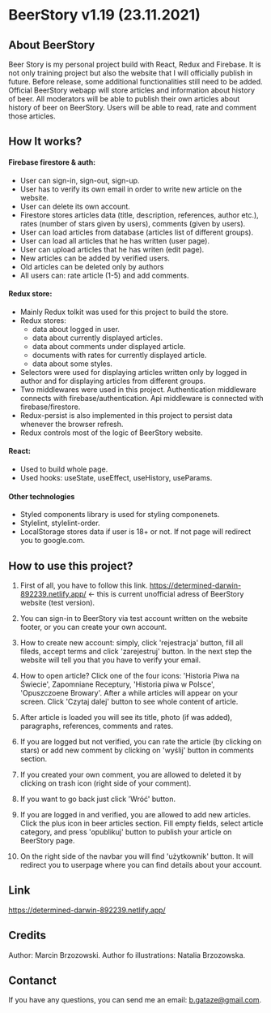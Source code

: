 # BeerStory v1.19 (23.11.2021)

## About BeerStory

Beer Story is my personal project build with React, Redux and Firebase. It is not only training project but also the website that I will officially publish in future. 
Before release, some additional functionalities still need to be added. Official BeerStory webapp will store articles and information about history of beer.
All moderators will be able to publish their own articles about history of beer on BeerStory. Users will be able to read, rate and comment those articles. 

## How It works?

#### Firebase firestore & auth:
- User can sign-in, sign-out, sign-up.
- User has to verify its own email in order to write new article on the website.
- User can delete its own account.
- Firestore stores articles data (title, description, references, author etc.), rates (number of stars given by users), comments (given by users).
- User can load articles from database (articles list of different groups).
- User can load all articles that he has written (user page).
- User can upload articles that he has writen (edit page).
- New articles can be added by verified users.
- Old articles can be deleted only by authors
- All users can: rate article (1-5) and add comments.

#### Redux store:
- Mainly Redux tolkit was used for this project to build the store.
- Redux stores:
  - data about logged in user.
  - data about currently displayed articles.
  - data about comments under displayed article.
  - documents with rates for currently displayed article.
  - data about some styles.
- Selectors were used for displaying articles written only by logged in author and for displaying articles from different groups.
- Two middlewares were used in this project. Authentication middleware connects with firebase/authentication. Api middleware is connected with firebase/firestore.
- Redux-persist is also implemented in this project to persist data whenever the browser refresh.
- Redux controls most of the logic of BeerStory website.

#### React:
- Used to build whole page.
- Used hooks: useState, useEffect, useHistory, useParams.

#### Other technologies

- Styled components library is used for styling componenets.
- Stylelint, stylelint-order.
- LocalStorage stores data if user is 18+ or not. If not page will redirect you to google.com.


## How to use this project?

1. First of all, you have to follow this link. https://determined-darwin-892239.netlify.app/ <- this is current unofficial adress of BeerStory website (test version).

2. You can sign-in to BeerStory via test account written on the website footer, or you can create your own account.

3. How to create new account: simply, click 'rejestracja' button, fill all fileds, accept terms and click 'zarejestruj' button. In the next step the website will tell you that you have to verify your email.

4. How to open article? Click one of the four icons: 'Historia Piwa na Świecie', Zapomniane Receptury, 'Historia piwa w Polsce', 'Opuszczoene Browary'. After a while articles will appear on your screen. Click 'Czytaj dalej' button to see whole content of article.

5. After article is loaded you will see its title, photo (if was added), paragraphs, references, comments and rates.

6. If you are logged but not verified, you can rate the article (by clicking on stars) or add new comment by clicking on 'wyślij' button in comments section.

7. If you created your own comment, you are allowed to deleted it by clicking on trash icon (right side of your comment).

8. If you want to go back just click 'Wróć' button.

9. If you are logged in and verified, you are allowed to add new articles. Click the plus icon in beer articles section. Fill empty fields, select article category, and press 'opublikuj' button to publish your article on BeerStory page.

10. On the right side of the navbar you will find 'użytkownik' button. It will redirect you to userpage where you can find details about your account.


## Link

https://determined-darwin-892239.netlify.app/


## Credits
Author: Marcin Brzozowski.
Author fo illustrations: Natalia Brzozowska.

## Contanct
If you have any questions, you can send me an email: b.gataze@gmail.com.


